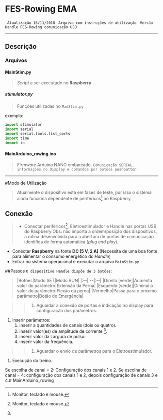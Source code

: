 # FES-Rowing EMA

` Atualização 16/11/2018`
` Arquivo com instruções de utilização`
` Versão Handle FES-Rowing comunicação USB`

---
## Descrição

### Arquivos

#### MainStim.py

>_Script_ a ser executado no **Raspberry**

##### stimulator.py

>Funções utilizadas no `ManStim.py`	

exemplo: 
```python
import stimulator
import serial
import serial.tools.list_ports
import time
import io
``` 

#### MainArduino_rowing.ino

>_Firmware_ Arduino NANO embarcado. `Comunicação SERIAL, informações no Display e comandos por botões pushbutton`

---

#Modo de Utilização 

> Atualmente o dispositivo está em fases de teste, por isso o sistema ainda funciona dependente de periféricos[^1] no Raspberry.

[^1]: Monitor, teclado e mouse.

## Conexão
>* Conectar periféricos[^1], Eletroestimulador e Handle nas portas USB do Raspberry
Obs: não importa a ordem/posição dos dispositivos, a rotina desenvolvida para a abertura de portas de comunicação identifica de forma automática (_plug and play_).
*  Conectar **Raspberry** na fonte **DC [5 V, 2 A]** (Necessita de uma boa fonte para alimentar o consumo energético do _Handle_)
* Entrar no sistema operacional e executar o arquivo `MainStim.py`

##Passos
`O dispositivo Handle dispõe de 3 botões:`

>|Botões|Modo SET|Modo RUN|
|:--|:--|:--|
|Direito [verde]|Aumenta valor do parâmetro|Extensão da Perna|
|Esquerdo [verde]|Diminui o valor do parâmetro|Flexão da perna|
|Vermelho|Passa para o próximo parâmetro|Botão de Emergência|



>>1. Aguardar a conexão de portas e indicação no display para configuração dos parâmetros.
1. Inserir parâmetros:
	1. inserir a quantidades de canais (dois ou quatro).
	1. inserir valor(es) de amplitude de corrente [^2].
	1. inserir valor da Largura de pulso.
	1. inserir valor da frequência.

>>1. Aguardar o envio de parâmetros para o Eletroestimulador.
1. Execução do treino.

[^2]: 
Se escolha de canal = 2: Configuração dos canais 1 e 2.
Se escolha de canal  = 4: configuração dos canais 1 e 2, depois configuração de canais 3 e 4.# MainArduino_rowing
